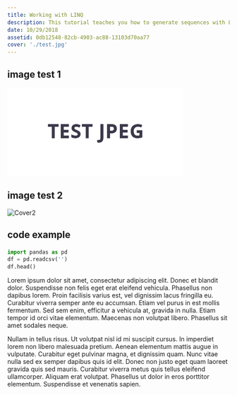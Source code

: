 ```yaml
---
title: Working with LINQ
description: This tutorial teaches you how to generate sequences with LINQ, write methods for use in LINQ queries, and distinguish between eager and lazy evaluation.
date: 10/29/2018
assetid: 0db12548-82cb-4903-ac88-13103d70aa77
cover: './test.jpg'
---
```


## image test 1
![Cover](./test-1.jpeg)

## image test 2
![Cover2](http://v2.grommet.io/assets/Wilderpeople_Ricky.jpg)

## code example

```python
import pandas as pd
df = pd.readcsv('')
df.head()
```

Lorem ipsum dolor sit amet, consectetur adipiscing elit. Donec et blandit dolor. Suspendisse non felis eget erat eleifend vehicula. Phasellus non dapibus lorem. Proin facilisis varius est, vel dignissim lacus fringilla eu. Curabitur viverra semper ante eu accumsan. Etiam vel purus in est mollis fermentum. Sed sem enim, efficitur a vehicula at, gravida in nulla. Etiam tempor id orci vitae elementum. Maecenas non volutpat libero. Phasellus sit amet sodales neque.


Nullam in tellus risus. Ut volutpat nisl id mi suscipit cursus. In imperdiet lorem non libero malesuada pretium. Aenean elementum mattis augue in vulputate. Curabitur eget pulvinar magna, et dignissim quam. Nunc vitae nulla sed ex semper dapibus quis id elit. Donec non justo eget quam laoreet gravida quis sed mauris. Curabitur viverra metus quis tellus eleifend ullamcorper. Aliquam erat volutpat. Phasellus ut dolor in eros porttitor elementum. Suspendisse et venenatis sapien.